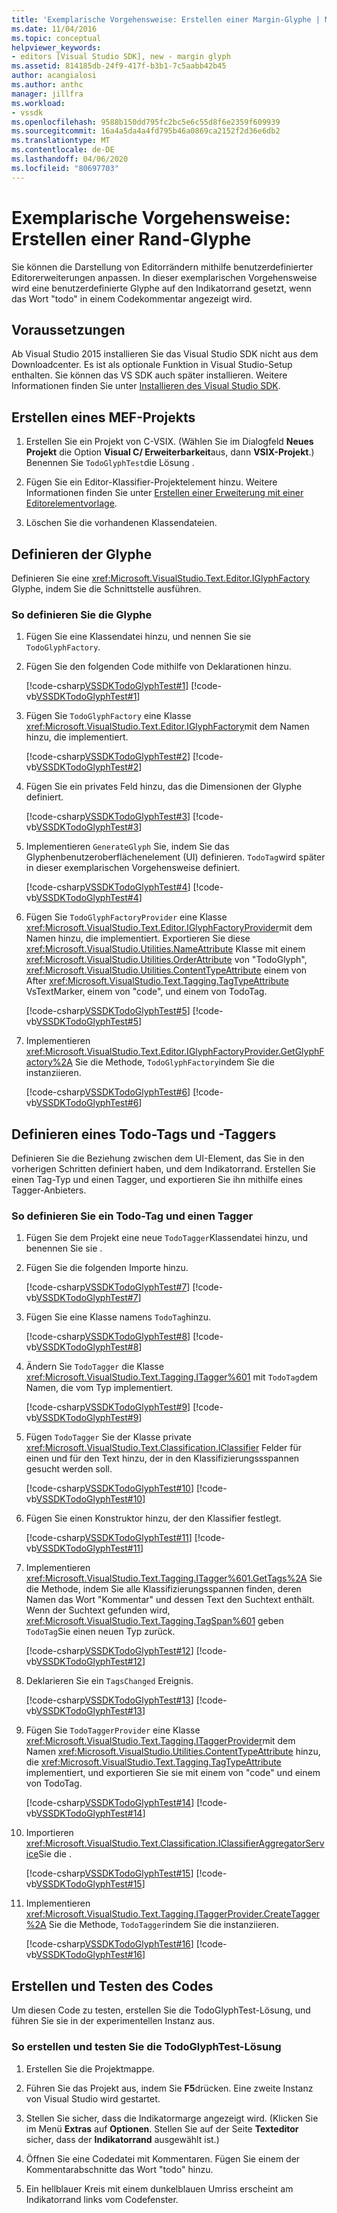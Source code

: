 ```yaml
---
title: 'Exemplarische Vorgehensweise: Erstellen einer Margin-Glyphe | Microsoft Docs'
ms.date: 11/04/2016
ms.topic: conceptual
helpviewer_keywords:
- editors [Visual Studio SDK], new - margin glyph
ms.assetid: 814185db-24f9-417f-b3b1-7c5aabb42b45
author: acangialosi
ms.author: anthc
manager: jillfra
ms.workload:
- vssdk
ms.openlocfilehash: 9588b150dd795fc2bc5e6c55d8f6e2359f609939
ms.sourcegitcommit: 16a4a5da4a4fd795b46a0869ca2152f2d36e6db2
ms.translationtype: MT
ms.contentlocale: de-DE
ms.lasthandoff: 04/06/2020
ms.locfileid: "80697703"
---
```

# <a name="walkthrough-create-a-margin-glyph"></a>Exemplarische Vorgehensweise: Erstellen einer Rand-Glyphe
Sie können die Darstellung von Editorrändern mithilfe benutzerdefinierter Editorerweiterungen anpassen. In dieser exemplarischen Vorgehensweise wird eine benutzerdefinierte Glyphe auf den Indikatorrand gesetzt, wenn das Wort "todo" in einem Codekommentar angezeigt wird.

## <a name="prerequisites"></a>Voraussetzungen
 Ab Visual Studio 2015 installieren Sie das Visual Studio SDK nicht aus dem Downloadcenter. Es ist als optionale Funktion in Visual Studio-Setup enthalten. Sie können das VS SDK auch später installieren. Weitere Informationen finden Sie unter [Installieren des Visual Studio SDK](../extensibility/installing-the-visual-studio-sdk.md).

## <a name="create-a-mef-project"></a>Erstellen eines MEF-Projekts

1. Erstellen Sie ein Projekt von C-VSIX. (Wählen Sie im Dialogfeld **Neues Projekt** die Option **Visual C/ Erweiterbarkeit**aus, dann **VSIX-Projekt**.) Benennen Sie `TodoGlyphTest`die Lösung .

2. Fügen Sie ein Editor-Klassifier-Projektelement hinzu. Weitere Informationen finden Sie unter [Erstellen einer Erweiterung mit einer Editorelementvorlage](../extensibility/creating-an-extension-with-an-editor-item-template.md).

3. Löschen Sie die vorhandenen Klassendateien.

## <a name="define-the-glyph"></a>Definieren der Glyphe
 Definieren Sie eine <xref:Microsoft.VisualStudio.Text.Editor.IGlyphFactory> Glyphe, indem Sie die Schnittstelle ausführen.

### <a name="to-define-the-glyph"></a>So definieren Sie die Glyphe

1. Fügen Sie eine Klassendatei hinzu, und nennen Sie sie `TodoGlyphFactory`.

2. Fügen Sie den folgenden Code mithilfe von Deklarationen hinzu.

     [!code-csharp[VSSDKTodoGlyphTest#1](../extensibility/codesnippet/CSharp/walkthrough-creating-a-margin-glyph_1.cs)]
     [!code-vb[VSSDKTodoGlyphTest#1](../extensibility/codesnippet/VisualBasic/walkthrough-creating-a-margin-glyph_1.vb)]

3. Fügen Sie `TodoGlyphFactory` eine Klasse <xref:Microsoft.VisualStudio.Text.Editor.IGlyphFactory>mit dem Namen hinzu, die implementiert.

     [!code-csharp[VSSDKTodoGlyphTest#2](../extensibility/codesnippet/CSharp/walkthrough-creating-a-margin-glyph_2.cs)]
     [!code-vb[VSSDKTodoGlyphTest#2](../extensibility/codesnippet/VisualBasic/walkthrough-creating-a-margin-glyph_2.vb)]

4. Fügen Sie ein privates Feld hinzu, das die Dimensionen der Glyphe definiert.

     [!code-csharp[VSSDKTodoGlyphTest#3](../extensibility/codesnippet/CSharp/walkthrough-creating-a-margin-glyph_3.cs)]
     [!code-vb[VSSDKTodoGlyphTest#3](../extensibility/codesnippet/VisualBasic/walkthrough-creating-a-margin-glyph_3.vb)]

5. Implementieren `GenerateGlyph` Sie, indem Sie das Glyphenbenutzeroberflächenelement (UI) definieren. `TodoTag`wird später in dieser exemplarischen Vorgehensweise definiert.

     [!code-csharp[VSSDKTodoGlyphTest#4](../extensibility/codesnippet/CSharp/walkthrough-creating-a-margin-glyph_4.cs)]
     [!code-vb[VSSDKTodoGlyphTest#4](../extensibility/codesnippet/VisualBasic/walkthrough-creating-a-margin-glyph_4.vb)]

6. Fügen Sie `TodoGlyphFactoryProvider` eine Klasse <xref:Microsoft.VisualStudio.Text.Editor.IGlyphFactoryProvider>mit dem Namen hinzu, die implementiert. Exportieren Sie diese <xref:Microsoft.VisualStudio.Utilities.NameAttribute> Klasse mit einem <xref:Microsoft.VisualStudio.Utilities.OrderAttribute> von "TodoGlyph", <xref:Microsoft.VisualStudio.Utilities.ContentTypeAttribute> einem von After <xref:Microsoft.VisualStudio.Text.Tagging.TagTypeAttribute> VsTextMarker, einem von "code", und einem von TodoTag.

     [!code-csharp[VSSDKTodoGlyphTest#5](../extensibility/codesnippet/CSharp/walkthrough-creating-a-margin-glyph_5.cs)]
     [!code-vb[VSSDKTodoGlyphTest#5](../extensibility/codesnippet/VisualBasic/walkthrough-creating-a-margin-glyph_5.vb)]

7. Implementieren <xref:Microsoft.VisualStudio.Text.Editor.IGlyphFactoryProvider.GetGlyphFactory%2A> Sie die Methode, `TodoGlyphFactory`indem Sie die instanziieren.

     [!code-csharp[VSSDKTodoGlyphTest#6](../extensibility/codesnippet/CSharp/walkthrough-creating-a-margin-glyph_6.cs)]
     [!code-vb[VSSDKTodoGlyphTest#6](../extensibility/codesnippet/VisualBasic/walkthrough-creating-a-margin-glyph_6.vb)]

## <a name="define-a-todo-tag-and-tagger"></a>Definieren eines Todo-Tags und -Taggers
 Definieren Sie die Beziehung zwischen dem UI-Element, das Sie in den vorherigen Schritten definiert haben, und dem Indikatorrand. Erstellen Sie einen Tag-Typ und einen Tagger, und exportieren Sie ihn mithilfe eines Tagger-Anbieters.

### <a name="to-define-a-todo-tag-and-tagger"></a>So definieren Sie ein Todo-Tag und einen Tagger

1. Fügen Sie dem Projekt eine neue `TodoTagger`Klassendatei hinzu, und benennen Sie sie .

2. Fügen Sie die folgenden Importe hinzu.

     [!code-csharp[VSSDKTodoGlyphTest#7](../extensibility/codesnippet/CSharp/walkthrough-creating-a-margin-glyph_7.cs)]
     [!code-vb[VSSDKTodoGlyphTest#7](../extensibility/codesnippet/VisualBasic/walkthrough-creating-a-margin-glyph_7.vb)]

3. Fügen Sie eine Klasse namens `TodoTag`hinzu.

     [!code-csharp[VSSDKTodoGlyphTest#8](../extensibility/codesnippet/CSharp/walkthrough-creating-a-margin-glyph_8.cs)]
     [!code-vb[VSSDKTodoGlyphTest#8](../extensibility/codesnippet/VisualBasic/walkthrough-creating-a-margin-glyph_8.vb)]

4. Ändern Sie `TodoTagger` die Klasse <xref:Microsoft.VisualStudio.Text.Tagging.ITagger%601> mit `TodoTag`dem Namen, die vom Typ implementiert.

     [!code-csharp[VSSDKTodoGlyphTest#9](../extensibility/codesnippet/CSharp/walkthrough-creating-a-margin-glyph_9.cs)]
     [!code-vb[VSSDKTodoGlyphTest#9](../extensibility/codesnippet/VisualBasic/walkthrough-creating-a-margin-glyph_9.vb)]

5. Fügen `TodoTagger` Sie der Klasse private <xref:Microsoft.VisualStudio.Text.Classification.IClassifier> Felder für einen und für den Text hinzu, der in den Klassifizierungssspannen gesucht werden soll.

     [!code-csharp[VSSDKTodoGlyphTest#10](../extensibility/codesnippet/CSharp/walkthrough-creating-a-margin-glyph_10.cs)]
     [!code-vb[VSSDKTodoGlyphTest#10](../extensibility/codesnippet/VisualBasic/walkthrough-creating-a-margin-glyph_10.vb)]

6. Fügen Sie einen Konstruktor hinzu, der den Klassifier festlegt.

     [!code-csharp[VSSDKTodoGlyphTest#11](../extensibility/codesnippet/CSharp/walkthrough-creating-a-margin-glyph_11.cs)]
     [!code-vb[VSSDKTodoGlyphTest#11](../extensibility/codesnippet/VisualBasic/walkthrough-creating-a-margin-glyph_11.vb)]

7. Implementieren <xref:Microsoft.VisualStudio.Text.Tagging.ITagger%601.GetTags%2A> Sie die Methode, indem Sie alle Klassifizierungsspannen finden, deren Namen das Wort "Kommentar" und dessen Text den Suchtext enthält. Wenn der Suchtext gefunden wird, <xref:Microsoft.VisualStudio.Text.Tagging.TagSpan%601> geben `TodoTag`Sie einen neuen Typ zurück.

     [!code-csharp[VSSDKTodoGlyphTest#12](../extensibility/codesnippet/CSharp/walkthrough-creating-a-margin-glyph_12.cs)]
     [!code-vb[VSSDKTodoGlyphTest#12](../extensibility/codesnippet/VisualBasic/walkthrough-creating-a-margin-glyph_12.vb)]

8. Deklarieren Sie ein `TagsChanged` Ereignis.

     [!code-csharp[VSSDKTodoGlyphTest#13](../extensibility/codesnippet/CSharp/walkthrough-creating-a-margin-glyph_13.cs)]
     [!code-vb[VSSDKTodoGlyphTest#13](../extensibility/codesnippet/VisualBasic/walkthrough-creating-a-margin-glyph_13.vb)]

9. Fügen Sie `TodoTaggerProvider` eine Klasse <xref:Microsoft.VisualStudio.Text.Tagging.ITaggerProvider>mit dem Namen <xref:Microsoft.VisualStudio.Utilities.ContentTypeAttribute> hinzu, die <xref:Microsoft.VisualStudio.Text.Tagging.TagTypeAttribute> implementiert, und exportieren Sie sie mit einem von "code" und einem von TodoTag.

     [!code-csharp[VSSDKTodoGlyphTest#14](../extensibility/codesnippet/CSharp/walkthrough-creating-a-margin-glyph_14.cs)]
     [!code-vb[VSSDKTodoGlyphTest#14](../extensibility/codesnippet/VisualBasic/walkthrough-creating-a-margin-glyph_14.vb)]

10. Importieren <xref:Microsoft.VisualStudio.Text.Classification.IClassifierAggregatorService>Sie die .

     [!code-csharp[VSSDKTodoGlyphTest#15](../extensibility/codesnippet/CSharp/walkthrough-creating-a-margin-glyph_15.cs)]
     [!code-vb[VSSDKTodoGlyphTest#15](../extensibility/codesnippet/VisualBasic/walkthrough-creating-a-margin-glyph_15.vb)]

11. Implementieren <xref:Microsoft.VisualStudio.Text.Tagging.ITaggerProvider.CreateTagger%2A> Sie die Methode, `TodoTagger`indem Sie die instanziieren.

     [!code-csharp[VSSDKTodoGlyphTest#16](../extensibility/codesnippet/CSharp/walkthrough-creating-a-margin-glyph_16.cs)]
     [!code-vb[VSSDKTodoGlyphTest#16](../extensibility/codesnippet/VisualBasic/walkthrough-creating-a-margin-glyph_16.vb)]

## <a name="build-and-test-the-code"></a>Erstellen und Testen des Codes
 Um diesen Code zu testen, erstellen Sie die TodoGlyphTest-Lösung, und führen Sie sie in der experimentellen Instanz aus.

### <a name="to-build-and-test-the-todoglyphtest-solution"></a>So erstellen und testen Sie die TodoGlyphTest-Lösung

1. Erstellen Sie die Projektmappe.

2. Führen Sie das Projekt aus, indem Sie **F5**drücken. Eine zweite Instanz von Visual Studio wird gestartet.

3. Stellen Sie sicher, dass die Indikatormarge angezeigt wird. (Klicken Sie im Menü **Extras** auf **Optionen**. Stellen Sie auf der Seite **Texteditor** sicher, dass der **Indikatorrand** ausgewählt ist.)

4. Öffnen Sie eine Codedatei mit Kommentaren. Fügen Sie einem der Kommentarabschnitte das Wort "todo" hinzu.

5. Ein hellblauer Kreis mit einem dunkelblauen Umriss erscheint am Indikatorrand links vom Codefenster.
